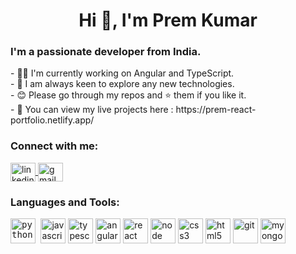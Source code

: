 <h1 align="center">Hi 👋, I'm Prem Kumar</h1>

<h3 >I'm a passionate developer from India.</h3>
- 👨‍💻 I'm currently working on Angular and TypeScript.<br>
- 🔎 I am always keen to explore any new technologies. <br>
- 😊 Please go through my repos and ⭐ them if you like it. <br>
- 🔗 You can view my live projects here : https://prem-react-portfolio.netlify.app/

<h3 align="left">Connect with me:</h3>
<p align="left">
    <a href="https://linkedin.com/in/premforreal" target="blank">
        <img align="center" src="https://www.svgrepo.com/show/138936/linkedin.svg" alt="linkedin" height="30" width="40" />
    </a>
    <a href="mailto:premalakuntah@gmail.com">
        <img align="center" src="https://www.svgrepo.com/show/223047/gmail.svg" alt="gmail" height="30" width="40">
    </a>
</p>

<h3 align="left">Languages and Tools:</h3>

<p align="left">   
 <kbd>
<img src="https://www.svgrepo.com/show/452091/python.svg" alt="python" width="40" height="40" />
 </kbd>
<img src="https://www.svgrepo.com/show/349419/javascript.svg" alt="javascript" width="40" height="40"/> 
<img src="https://www.svgrepo.com/show/349540/typescript.svg" alt="typescript" width="40" height="40" />
<img src="https://www.svgrepo.com/show/439061/angular.svg" alt="angular" width="40" height="40" />
<img src="https://www.svgrepo.com/show/439290/react.svg" alt="react" width="40" height="40"/> 
<img src="https://www.svgrepo.com/show/439238/nodejs.svg" alt="node" width="40" height="40" />
<img src="https://www.svgrepo.com/show/303481/css-3-logo.svg" alt="css3" width="40" height="40"/> 
<img src="https://www.svgrepo.com/show/353884/html-5.svg" alt="html5" width="40" height="40"/> 
<img src="https://www.svgrepo.com/show/452210/git.svg" alt="git" width="40" height="40"/>
<img src="https://www.svgrepo.com/show/373845/mongo.svg" alt="myongodb" width="40" height="40" />
</p>


